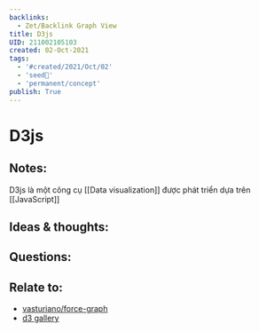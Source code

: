 ```yaml
---
backlinks:
  - Zet/Backlink Graph View
title: D3js
UID: 211002105103
created: 02-Oct-2021
tags:
  - '#created/2021/Oct/02'
  - 'seed🥜'
  - 'permanent/concept'
publish: True
---
```

# D3js

## Notes:
D3js là một công cụ [[Data visualization]] được phát triển dựa trên [[JavaScript]]

## Ideas & thoughts:

## Questions:

## Relate to:
- [vasturiano/force-graph](https://github.com/vasturiano/force-graph)
- [d3 gallery](https://github.com/d3/d3/wiki/Gallery)